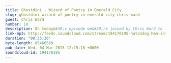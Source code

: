 ```yaml
---
title: Ghostdini - Wizard of Poetry in Emerald City 
slug: ghostdini-wizard-of-poetry-in-emerald-city-chris-ward
guest: Chris Ward
number: 18
description: On today&#39;s episode we&#39;re joined by Chris Ward to listen to Ghostface Killah&#39;s new loverman persona on the album &quot;Ghostdini - Wizard of Poetry in Emerald City&quot;. We&#39;re off the see the Wizard, but will he give us the brain, heart and courage needed to listen to this album?
link-mp3: http://feeds.soundcloud.com/stream/194170195-hatondog-hmm-interesting-choice-ep18-ghostdini-wizard-of-poetry-in-emerald-city.mp3
duration: "00:35:36"
byte-length: 85466569
pub-date: Wed, 04 Mar 2015 12:15:18 +0000
soundcloud-id: 194170195
---
```

